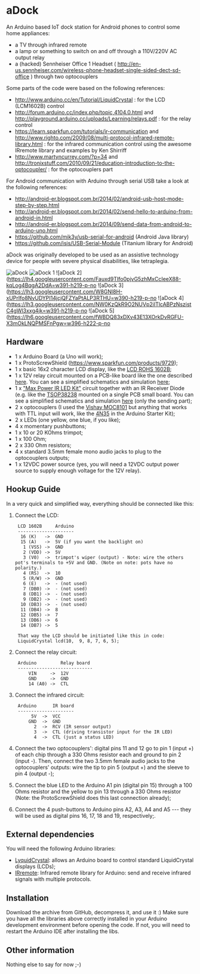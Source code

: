 aDock
=====

An Arduino based IoT dock station for Android phones to control some home appliances:
   - a TV through infrared remote
   - a lamp or something to switch on and off through a 110V/220V AC output relay
   - a (hacked) Sennheiser Office 1 Headset ( http://en-us.sennheiser.com/wireless-phone-headset-single-sided-dect-sd-office ) through two optocouplers

   Some parts of the code were based on the following references:
   - http://www.arduino.cc/en/Tutorial/LiquidCrystal : for the LCD (LCM1602B) control
   - http://forum.arduino.cc/index.php/topic,4104.0.html and http://playground.arduino.cc/uploads/Learning/relays.pdf : for the relay control
   - https://learn.sparkfun.com/tutorials/ir-communication and http://www.righto.com/2009/08/multi-protocol-infrared-remote-library.html : for the infrared communication control using the awesome IRremote library and examples by Ken Shirriff
   - http://www.martyncurrey.com/?p=34 and http://tronixstuff.com/2010/09/21/education-introduction-to-the-optocoupler/ : for the optocouplers part

   For Android communication with Arduino through serial USB take a look at the following references: 
   - http://android-er.blogspot.com.br/2014/02/android-usb-host-mode-step-by-step.html
   - http://android-er.blogspot.com.br/2014/02/send-hello-to-arduino-from-android-in.html
   - http://android-er.blogspot.com.br/2014/09/send-data-from-android-to-arduino-uno.html
   - https://github.com/mik3y/usb-serial-for-android (Android Java library)
   - https://github.com/isis/USB-Serial-Module (Titanium library for Android)
 
aDock was originally developed to be used as an assistive technology device for people with severe physical disabilities, like tetraplegia.

![aDock](https://lh6.googleusercontent.com/-ZKWjFbm4LK8/VEEmTJqalMI/AAAAAAAADxw/OPLhkcUFIHE/w1027-h577-no/IMG_20141017_112033474.jpg)
![aDock 1](https://lh5.googleusercontent.com/p1U49aUQxMMKjyUqoll-KXYxJKiNjKQgQXaAHQ1dS5g=w390-h219-p-no)
![aDock 2](https://lh4.googleusercontent.com/Fauxd9TIfo0pjvG5zhMxCcIeeX88-kqLog4BqgA2DdA=w391-h219-p-no
![aDock 3](https://lh3.googleusercontent.com/W8GNl8H-xUPrIfo8NvUDYPI14jcjQFZYaPtALP3RTHU=w390-h219-p-no
![aDock 4](https://lh3.googleusercontent.com/NW0KzQkR9O2NUVp2iITlcABPzNszistC4gWl3xxg4jk=w391-h219-p-no
![aDock 5](https://lh6.googleusercontent.com/fWBDQ83xDXv43E13XOrkDvRGFU-X3mOkLNQPMSFnPgw=w396-h222-p-no

Hardware
--------

- 1 x Arduino Board (a Uno will work);
- 1 x ProtoScrewShield (https://www.sparkfun.com/products/9729);
- 1 x basic 16x2 character LCD display, like the [LCD ROHS 1602B](http://multilogica-shop.com/LCD_16x2_preto_sobre_verde);
- 1 x 12V relay circuit mounted on a PCB-like board like the one described [here](http://www.instructables.com/id/Connecting-a-12V-Relay-to-Arduino/?ALLSTEPS). You can see a simplified schematics and simulation [here](http://www.falstad.com/circuit/#%24+1+5.0E-6+11.086722712598126+43+2.0+50%0Aw+336+288+336+336+1%0Aw+336+256+336+208+1%0AL+128+272+80+272+0+0+true+5.0+0.0%0AO+336+256+400+256+1%0A178+336+112+432+112+0+1+0.2+1.0000262328429621E-13+0.05+1000000.0+0.02+233.0%0Ad+336+160+288+160+1+0.805904783%0Aw+288+144+336+144+0%0Aw+288+160+288+144+0%0Ar+288+272+192+272+0+1000.0%0A181+480+96+480+128+0+398.8232284946172+40.0+120.0+0.4+0.4%0Av+336+48+432+48+0+1+60.0+127.0+0.0+0.0+0.5%0Aw+336+48+336+112+0%0Aw+480+48+480+96+0%0Aw+432+48+480+48+0%0Aw+432+128+480+128+0%0At+288+272+336+272+0+1+-11.999999999926683+-0.11562430661010605+100.0%0Ag+128+368+128+400+0%0A162+128+304+128+368+1+2.1024259+0.0+1.0+0.0%0Ar+128+272+128+304+0+220.0%0Ag+592+320+592+352+0%0Aw+128+272+192+272+0%0A162+528+320+592+320+1+2.1024259+1.0+0.0+0.0%0At+400+336+448+336+0+1+-10.101880446495288+0.11562430665900605+100.0%0AR+288+144+288+96+0+0+40.0+12.0+0.0+0.0+0.5%0Ag+448+352+448+384+0%0AO+448+320+480+288+1%0Ar+448+224+448+272+0+100.0%0Aw+448+272+448+320+0%0Ar+448+320+528+320+0+470.0%0Aw+336+160+336+208+0%0AR+448+224+448+176+0+0+40.0+12.0+0.0+0.0+0.5%0Ar+336+336+400+336+0+22.0%0Ax+548+294+575+300+0+24+off%0Ax+153+342+180+348+0+24+on%0Ax+64+248+89+254+0+24+ctl%0Ao+2+64+0+35+7.62939453125E-5+9.765625E-5+0+-1%0Ao+3+64+0+34+80.0+9.765625E-5+1+-1%0A);
- 1 x ["Max Power IR LED Kit"](https://www.sparkfun.com/products/10732) circuit together with an IR Receiver Diode (e.g. like the [TSOP38238](https://www.sparkfun.com/products/10266) mounted on a single PCB small board. You can see a simplified schematics and simulation [here](http://www.falstad.com/circuit/#%24+1+5.0E-6+10.634267539816555+43+2.0+50%0Aw+400+320+400+368+1%0Aw+400+288+400+240+1%0A172+400+112+400+80+0+6+5.0+5.0+0.0+0.0+0.5+Collector+Voltage%0Ag+400+368+400+384+0%0At+352+304+400+304+0+1+-4.843611783341876+1.649999999978436E-11+100.0%0Aw+288+304+352+304+1%0Ar+400+112+400+176+0+56.0%0AL+192+304+144+304+0+0+true+5.0+0.0%0Ar+288+304+192+304+0+330.0%0A162+400+176+400+240+1+2.1024259+1.0+0.0+0.0%0Ax+92+314+117+320+0+24+ctl%0Ax+423+215+558+221+0+24+infrared+LED%0A) (only the sending part);
- 2 x optocouplers (I used the [Vishay MOC8101](http://www.vishay.com/product?docid=83660) but anything that works with TTL input will work, like the [4N35](http://arduino.cc/documents/datasheets/opto-4n35.pdf) in the Arduino Starter Kit);
- 2 x LEDs (one yellow, one blue, if you like);
- 4 x momentary pushbuttons;
- 1 x 10 or 20 KOhms trimpot;
- 1 x 100 Ohm;
- 2 x 330 Ohm resistors;
- 4 x standard 3.5mm female mono audio jacks to plug to the optocouplers outputs;
- 1 x 12VDC power source (yes, you will need a 12VDC output power source to supply enough voltage for the 12V relay).

Hookup Guide
------------

In a very quick and simplified way, everything should be connected like this:

1) Connect the LCD:
		
		LCD 1602B     Arduino
		---------------------
		 16 (K)   ->  GND
		 15 (A)   ->  5V (if you want the backlight on)
		  1 (VSS) ->  GND
		  2 (VDD) ->  5V
		  3 (V0)  ->  trimpot's wiper (output) - Note: wire the others pot's terminals to +5V and GND. (Note on note: pots have no polarity.)
		  4 (RS)  ->  10
		  5 (R/W) ->  GND
		  6 (E)   ->  - (not used)
		  7 (DB0) ->  - (not used)
		  8 (DB1) ->  - (not used)
		  9 (DB2) ->  - (not used)
		 10 (DB3) ->  - (not used)
		 11 (DB4) ->  8
		 12 (DB5) ->  7
		 13 (DB6) ->  6
		 14 (DB7) ->  5

		That way the LCD should be initiated like this in code:
		LiquidCrystal lcd(10,  9, 8, 7, 6, 5);

2) Connect the relay circuit:

		Arduino         Relay board
		----------------------------
			VIN     ->  12V
		    GND     ->  GND
		    14 (A0) ->  CTL

3) Connect the infrared circuit:

		Arduino      IR board
		---------------------
			 5V  ->  VCC
		    GND  ->  GND
		      2  ->  RCV (IR sensor output)
			  3  ->  CTL (driving transistor input for the IR LED)
		      4  ->  CTL (just a status LED)
			
4) Connect the two optocouplers': digital pins 11 and 12 go to pin 1 (input +) of each chip through a 330 Ohms resistor each and ground to pin 2 (input -). Then, connect the two 3.5mm female audio jacks to the optocouplers' outputs: wire the tip to pin 5 (output +) and the sleeve to pin 4 (output -);

5) Connect the blue LED to the Arduino A1 pin (digital pin 15) through a 100 Ohms resistor and the yellow to pin 13 through a 330 Ohms resistor (Note: the ProtoScrewShield does this last connection already);

6) Connect the 4 push-buttons to Arduino pins A2, A3, A4 and A5 --- they will be used as digital pins 16, 17, 18 and 19, respectively;.
	 
External dependencies
---------------------

You will need the following Arduino libraries:
- [LyquidCrystal](http://arduino.cc/en/Reference/LiquidCrystal): allows an Arduino board to control standard LiquidCrystal displays (LCDs);
- [IRremote](https://github.com/bachagas/Arduino-IRremote): Infrared remote library for Arduino: send and receive infrared signals with multiple protocols.

Installation
------------

Download the archive from GitHub, decompress it, and use it :)
Make sure you have all the libraries above correctly installed in your Arduino development environment before opening the code.
If not, you will need to restart the Arduino IDE after installing the libs.

Other information
-----------------

Nothing else to say for now ;-)
